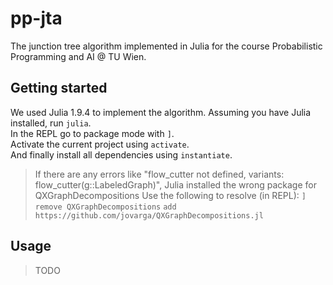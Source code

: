 # pp-jta

The junction tree algorithm implemented in Julia for the course Probabilistic Programming and AI @ TU Wien.

## Getting started

We used Julia 1.9.4 to implement the algorithm.
Assuming you have Julia installed, run `julia`.  
In the REPL go to package mode with `]`.  
Activate the current project using `activate`.  
And finally install all dependencies using `instantiate`.  

> If there are any errors like "flow_cutter not defined, variants: flow_cutter(g::LabeledGraph)",
> Julia installed the wrong package for QXGraphDecompositions
> Use the following to resolve (in REPL):
> `]`
> `remove QXGraphDecompositions`
> `add https://github.com/jovarga/QXGraphDecompositions.jl`

## Usage

> TODO